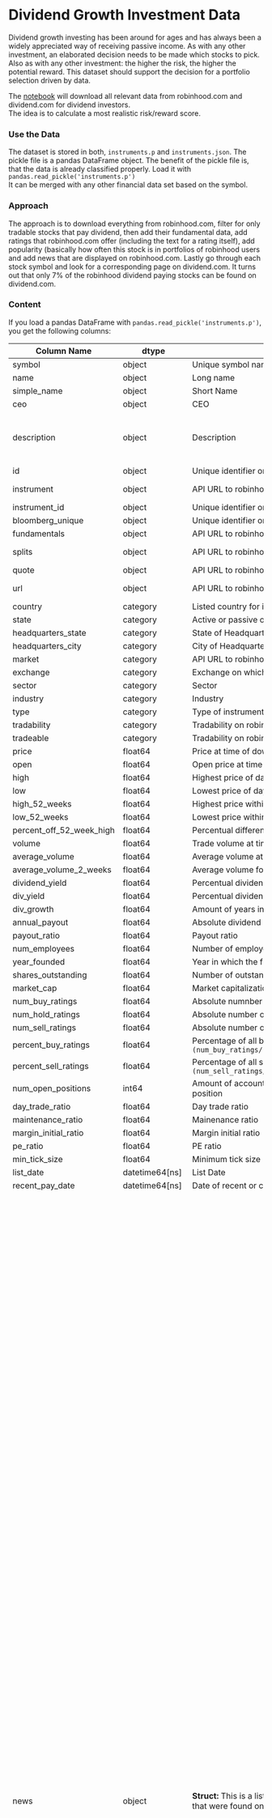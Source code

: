 # Dividend Growth Investment Data

Dividend growth investing has been around for ages and has always been a widely appreciated way of receiving passive income. As with any other investment, an elaborated decision needs to be made which stocks to pick. Also as with any other investment: the higher the risk, the higher the potential reward. This dataset should support the decision for a portfolio selection driven by data.

The [notebook](https://github.com/jonnylangefeld/dividend-data-download/blob/master/download-dividend-data.ipynb) will download all relevant data from robinhood.com and dividend.com for dividend investors.    
The idea is to calculate a most realistic risk/reward score.    

### Use the Data

The dataset is stored in both, `instruments.p` and `instruments.json`. The pickle file is a pandas DataFrame object. The benefit of the pickle file is, that the data is already classified properly. Load it with `pandas.read_pickle('instruments.p')`   
It can be merged with any other financial data set based on the symbol.  

### Approach

The approach is to download everything from robinhood.com, filter for only tradable stocks that pay dividend, then add their fundamental data, add ratings that robinhood.com offer (including the text for a rating itself), add popularity (basically how often this stock is in portfolios of robinhood users and add news that are displayed on robinhood.com. Lastly go through each stock symbol and look for a corresponding page on dividend.com. It turns out that only 7% of the robinhood dividend paying stocks can be found on dividend.com.

### Content

If you load a pandas DataFrame with `pandas.read_pickle('instruments.p')`, you get the following columns:

| Column Name | dtype | Description |Example|
| --- |---| ---|---|
symbol|object|Unique symbol name as received from robinhood|STM
name|object|Long name|STMicroelectronics N.V.
simple_name|object|Short Name|Stmicroelectronics
ceo|        object|CEO|Carlo Bozotti
description|object|Description|STMicroelectronics NV designs, develops, manufactures and markets products, which offers discrete and standard commodity components, application-specific integrated circuits, full custom devices and semi-custom devices for analog...
id|         object|Unique identifier on robinhood|67d7bb04-8c2e-4338-b72a-18857809ec8d
instrument| object|API URL to robinhood for this instrument|https://api.robinhood.com/instruments/67d7bb04-8c2e-4338-b72a-18857809ec8d/
instrument_id|object|Unique identifier on robinhood|67d7bb04-8c2e-4338-b72a-18857809ec8d
bloomberg_unique|object|Unique identifier on bloomberg|EQ0015391600001003
fundamentals| object|API URL to robinhood to fundamentals of this instrument|https://api.robinhood.com/fundamentals/STM/
splits|     object|API URL to robinhood to splits of this instrument|https://api.robinhood.com/instruments/67d7bb04-8c2e-4338-b72a-18857809ec8d/splits/
quote|      object|API URL to robinhood to quotes of this instrument|https://api.robinhood.com/quotes/STM/
url|        object|API URL to robinhood for this instrument|https://api.robinhood.com/instruments/67d7bb04-8c2e-4338-b72a-18857809ec8d/
country|  category|Listed country for instrument|CH
state|    category|Active or passive on robinhood|active
headquarters_state|category|State of Headquarters|Geneve (Geneva)
headquarters_city| category|City of Headquarters|Plan-Les-Ouates
market|   category|API URL to robinhood to market of this instrument|https://api.robinhood.com/markets/XNYS/
exchange| category|Exchange on which this instrument is listed on|NYSE
sector|   category|Sector|Electronic Technology
industry| category|Industry|Semiconductor - Broad Line
type|     category|Type of instrument|nyrs
tradability|category|Tradability on robinhood (should always be tradable)|tradable
tradeable|category|Tradability on robinhood (should always be true)|True
price|     float64|Price at time of download|20.96
open|      float64|Open price at time of download|21.65
high|      float64|Highest price of day at time of download|21.74
low|       float64|Lowest price of day at time of download|20.89
high_52_weeks|  float64|Highest price within last 52 weeks|25.3
low_52_weeks|float64|Lowest price within last 52 weeks|14.07
percent_off_52_week_high|float64|Percentual difference to 52 weeks high|-17.15
volume|    float64|Trade volume at time of download|1827183.0
average_volume| float64|Average volume at time of download|3869267.0797
average_volume_2_weeks|  float64|Average volume for last two weeks at time of download|2478449.0
dividend_yield| float64|Percentual dividend yield from robinhood.com|0.9341
div_yield| float64|Percentual dividend yield from dividend.com|0.97
div_growth|float64|Amount of years in which dividends grew|1.0
annual_payout|  float64|Absolute dividend payouts withing last year|0.2
payout_ratio|float64|Payout ratio|15.2
num_employees|  float64|Number of employees|45468.0
year_founded|float64|Year in which the fund was founded|1987.0
shares_outstanding| float64|Number of outstanding shares|896590286.0
market_cap|float64|Market capitalization|19276691100.0
num_buy_ratings|float64|Absolute numnber of buy ratings on robinhood.com|12.0
num_hold_ratings|   float64|Absolute number of hold ratings on robinhood.com|10.0
num_sell_ratings|   float64|Absolute number of sell ratings on robinhood.com|4.0
percent_buy_ratings|float64|Percentage of all buy ratings `(num_buy_ratings/(num_hold_ratings+num_sell_ratings))`|0.46153846153846156
percent_sell_ratings|    float64|Percentage of all sell ratings `(num_sell_ratings/(num_hold_ratings+num_buy_ratings))`|0.15384615384615385
num_open_positions|   int64|Amount of accounts on robinhood.com that hold this position|5562
day_trade_ratio|float64|Day trade ratio|0.25
maintenance_ratio|  float64|Mainenance ratio|0.25
margin_initial_ratio|    float64|Margin initial ratio|0.5
pe_ratio|  float64|PE ratio|22.349
min_tick_size|  float64|Minimum tick size|nan
list_date|   datetime64[ns]|List Date|1994-12-07 00:00:00
recent_pay_date|  datetime64[ns]|Date of recent or closest dividend pay date|2018-03-27 00:00:00
news|       object|**Struct:** This is a list object. It contains a list of all news that were found on robinhood.com|[{'api_source': 'yahoo_finance', 'author': '', 'instrument': 'https://api.robinhood.com/instruments/67d7bb04-8c2e-4338-b72a-18857809ec8d/', 'num_clicks': 8, 'preview_image_url': 'https://robinhood-prism-storage.s3.amazonaws.com/feed-images/28c95f29-1528-4b82-90a9-c89551709712', 'preview_image_width': 635, 'preview_image_height': 423, 'published_at': '2018-04-23T20:14:00Z', 'relay_url': 'https://news.robinhood.com/a26ec160-c0d9-3c34-bb0b-3934505561e7/', 'source': 'Yahoo Finance', 'summary': 'Taiwan Semiconductor Manufacturing Co Ltd TSM hit the entire technology industry hard after the company reported Q1 results on Apr 19 before market open.', 'title': '4 ETF Areas Under Watch on Waning Smartphone Demand', 'updated_at': '2018-04-23T21:34:59.894886Z', 'url': 'https://finance.yahoo.com/news/4-etf-areas-under-watch-184506323.html', 'uuid': 'a26ec160-c0d9-3c34-bb0b-3934505561e7', 'currency_id': 'None'}, {'api_source': 'seeking_alpha', 'author': '', 'instrument': 'https://api.robinhood.com/instruments/67d7bb04-8c2e-4338-b72a-18857809ec8d/', 'num_clicks': 41, 'preview_image_url': '', 'preview_image_width': None, 'preview_image_height': None, 'published_at': '2018-04-23T18:59:00Z', 'relay_url': 'https://news.robinhood.com/4d2f466e-131d-3c6b-af13-4b14e689c65b/', 'source': 'Seeking Alpha', 'summary': 'A system such as this one can be a valuable tool to make smart investing decisions by focusing on hard quantified data as opposed to subjective opinions.', 'title': 'By The Numbers: Value And Quality Stocks In Technology', 'updated_at': '2018-04-23T19:34:55.156456Z', 'url': 'https://seekingalpha.com/article/4164921-numbers-value-quality-stocks-technology', 'uuid': '4d2f466e-131d-3c6b-af13-4b14e689c65b', 'currency_id': 'None'}, {'api_source': 'marketwatch', 'author': '', 'instrument': 'https://api.robinhood.com/instruments/67d7bb04-8c2e-4338-b72a-18857809ec8d/', 'num_clicks': 279, 'preview_image_url': 'https://robinhood-prism-storage.s3.amazonaws.com/feed-images/a99fe583-cedd-4bf0-8466-5cb31b7128f1', 'preview_image_width': 1320, 'preview_image_height': 742, 'published_at': '2018-04-03T09:44:00Z', 'relay_url': 'https://news.robinhood.com/e475fea2-767e-3a33-b3dc-d6a7883c4c98/', 'source': 'MarketWatch', 'summary': 'Worries about global trade war, tech weakness persist into second quarter\n\nEuropean stocks were losing ground Tuesday, beginning the second quarter of 2018 dogged by the same technology-sector and trade-war worries that hurt equity markets during the first quarter.\n\nThe moves were tracking a selloff ......', 'title': 'European stocks slump, as techs follow U.S. lead lower', 'updated_at': '2018-04-03T13:34:22.470578Z', 'url': 'https://www.marketwatch.com/story/european-stocks-slump-as-techs-follow-us-lead-lower-2018-04-03', 'uuid': 'e475fea2-767e-3a33-b3dc-d6a7883c4c98', 'currency_id': 'None'}, {'api_source': 'seeking_alpha', 'author': '', 'instrument': 'https://api.robinhood.com/instruments/67d7bb04-8c2e-4338-b72a-18857809ec8d/', 'num_clicks': 106, 'preview_image_url': '', 'preview_image_width': None, 'preview_image_height': None, 'published_at': '2018-04-02T19:17:00Z', 'relay_url': 'https://news.robinhood.com/320cc6aa-eefd-3860-8670-6d7e28437180/', 'source': 'Seeking Alpha', 'summary': 'Thus, new shares are not a commitment to success; they are a commitment by Microvision against current shareholders.\n\nThis article discusses whether there is a reason or need for Microvision (MVIS) shareholders to approve the proposal for the authorization of 50 million new shares at the upcoming ......', 'title': "Microvision's Annual Shareholder Meeting: Authorization For 50 Million New Shares Is Not In Shareholders' Interest", 'updated_at': '2018-04-05T00:36:19.396795Z', 'url': 'https://seekingalpha.com/article/4160601-microvisions-annual-shareholder-meeting-authorization-50-million-new-shares-shareholders', 'uuid': '320cc6aa-eefd-3860-8670-6d7e28437180', 'currency_id': 'None'}, {'api_source': 'marketwatch', 'author': '', 'instrument': 'https://api.robinhood.com/instruments/67d7bb04-8c2e-4338-b72a-18857809ec8d/', 'num_clicks': 287, 'preview_image_url': 'https://robinhood-prism-storage.s3.amazonaws.com/feed-images/b78da218-8799-4d0a-a3ae-05b10426c39a', 'preview_image_width': 1320, 'preview_image_height': 742, 'published_at': '2018-03-28T09:35:00Z', 'relay_url': 'https://news.robinhood.com/3092d15f-03b6-3811-ae3d-a003dbed9474/', 'source': 'MarketWatch', 'summary': 'European tech stocks index down the most since early February\n\nEuropean equities took a sharp hit on Wednesday, with chip stocks losing the most in a tech-driven selloff that also left U.S. stocks in the red in the previous session.\n\nHow markets are moving\n\nThe Stoxx Europe 600 index SXXP, -1.15% ......', 'title': 'European stocks slide more than 1% as tech stocks are hit hard ', 'updated_at': '2018-03-28T13:34:52.297330Z', 'url': 'https://www.marketwatch.com/story/european-stocks-slide-more-than-1-as-tech-stocks-are-hit-hard-2018-03-28', 'uuid': '3092d15f-03b6-3811-ae3d-a003dbed9474', 'currency_id': 'None'}]
recent_payment|  timedelta64[ns]|Difference in days from recent_pay_date to data of download (positive days means pay date is in the future, negative means it is in the past)|-28 days +00:00:00
ratings|    object|**Struct:** This is a list object. It contains a list of all ratings that were found on robinhood.com|[{'type': 'buy', 'text': 'Chipmakers with heavy automotive exposure, like ST, should profit from the secular trend toward more advanced electronics content in cars over the next few years.'}, {'type': 'sell', 'text': 'Despite being one of the largest chipmakers (by revenue) in the world, ST has not developed a massive scale advantage, as its gross margins and operating profits are below those of other successful pure-play analog chipmakers.'}, {'type': 'buy', 'text': 'ST has made some tough decisions, such as discontinuing the future development of certain digital chip products, but we think these moves will lead to improved profitability for all of ST.'}, {'type': 'sell', 'text': 'ST does not have a strong record of generating excess returns on capital, although it is on pace to significantly improve on this metric.'}, {'type': 'sell', 'text': 'We are concerned about ST’s ownership by the French and Italian governments, which raises doubts as to whether it is truly focused on operating efficiency.'}, {'type': 'buy', 'text': 'ST made some good moves to shed lower-margin businesses, like the ST-Ericsson wireless joint venture and stakes in two low-margin memory chipmakers, in recent years.'}]
payout_history|  object|**Struct:** This is a DataFrame object. It contains a DataFrame of all payouts that were found on dividend.com|Payout Amount Declared Date Ex-Dividend Date Record Date Pay Date ▼  <br/> 0          0.0510           NaT       2018-03-19  2018-03-20 2018-03-27    
